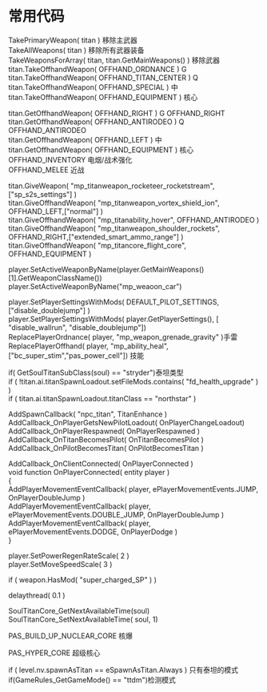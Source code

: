 # 常用代码
TakePrimaryWeapon( titan )	移除主武器  
TakeAllWeapons( titan )	移除所有武器装备  
TakeWeaponsForArray( titan, titan.GetMainWeapons() ) 移除武器  
titan.TakeOffhandWeapon( OFFHAND_ORDNANCE )	G	 
titan.TakeOffhandWeapon( OFFHAND_TITAN_CENTER )	Q	 
titan.TakeOffhandWeapon( OFFHAND_SPECIAL )	中  
titan.TakeOffhandWeapon( OFFHAND_EQUIPMENT )	核心  

titan.GetOffhandWeapon( OFFHAND_RIGHT )	G	OFFHAND_RIGHT  
titan.GetOffhandWeapon( OFFHAND_ANTIRODEO )	Q	OFFHAND_ANTIRODEO  
titan.GetOffhandWeapon( OFFHAND_LEFT )	中  
titan.GetOffhandWeapon( OFFHAND_EQUIPMENT )	核心  
OFFHAND_INVENTORY 电烟/战术强化  
OFFHAND_MELEE 近战

titan.GiveWeapon( "mp_titanweapon_rocketeer_rocketstream",["sp_s2s_settings"] )  
titan.GiveOffhandWeapon( "mp_titanweapon_vortex_shield_ion", OFFHAND_LEFT,["normal"] )  
titan.GiveOffhandWeapon( "mp_titanability_hover", OFFHAND_ANTIRODEO )  
titan.GiveOffhandWeapon( "mp_titanweapon_shoulder_rockets", OFFHAND_RIGHT,["extended_smart_ammo_range"] )  
titan.GiveOffhandWeapon( "mp_titancore_flight_core", OFFHAND_EQUIPMENT )  

player.SetActiveWeaponByName(player.GetMainWeapons()[1].GetWeaponClassName())  
player.SetActiveWeaponByName("mp_weaoon_car")  

player.SetPlayerSettingsWithMods( DEFAULT_PILOT_SETTINGS, ["disable_doublejump"] )  
player.SetPlayerSettingsWithMods( player.GetPlayerSettings(), [ "disable_wallrun", "disable_doublejump"])  
ReplacePlayerOrdnance( player, "mp_weapon_grenade_gravity" )手雷  
ReplacePlayerOffhand( player, "mp_ability_heal",["bc_super_stim","pas_power_cell"]) 技能  


if( GetSoulTitanSubClass(soul) == "stryder")泰坦类型  
if ( !titan.ai.titanSpawnLoadout.setFileMods.contains( "fd_health_upgrade" ) )  
if ( titan.ai.titanSpawnLoadout.titanClass == "northstar" )  

AddSpawnCallback( "npc_titan", TitanEnhance )  
AddCallback_OnPlayerGetsNewPilotLoadout( OnPlayerChangeLoadout)  
AddCallback_OnPlayerRespawned( OnPlayerRespawned )  
AddCallback_OnTitanBecomesPilot( OnTitanBecomesPilot )  
AddCallback_OnPilotBecomesTitan( OnPilotBecomesTitan )  

AddCallback_OnClientConnected( OnPlayerConnected )  
void function OnPlayerConnected( entity player )  
{  
	AddPlayerMovementEventCallback( player, ePlayerMovementEvents.JUMP, OnPlayerDoubleJump )  
	AddPlayerMovementEventCallback( player, ePlayerMovementEvents.DOUBLE_JUMP, OnPlayerDoubleJump )  
	AddPlayerMovementEventCallback( player, ePlayerMovementEvents.DODGE, OnPlayerDodge )  
}  


player.SetPowerRegenRateScale( 2 )  
player.SetMoveSpeedScale( 3 )  

if ( weapon.HasMod( "super_charged_SP" ) )  

delaythread( 0.1 )

SoulTitanCore_GetNextAvailableTime(soul)  
SoulTitanCore_SetNextAvailableTime( soul, 1)

PAS_BUILD_UP_NUCLEAR_CORE 核爆	

PAS_HYPER_CORE 超级核心	

if ( level.nv.spawnAsTitan == eSpawnAsTitan.Always ) 只有泰坦的模式  
if(GameRules_GetGameMode() ==  "ttdm")检测模式  
